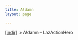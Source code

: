 ```yaml
---
title: A!damn
layout: page

---
```

<a href="https://cloud.mail.ru/public/e1c6a73c4614/A%21damn%20-%20LazActionHero" target="_blank">[indir]</a>  »  A!damn &#8211; LazActionHero